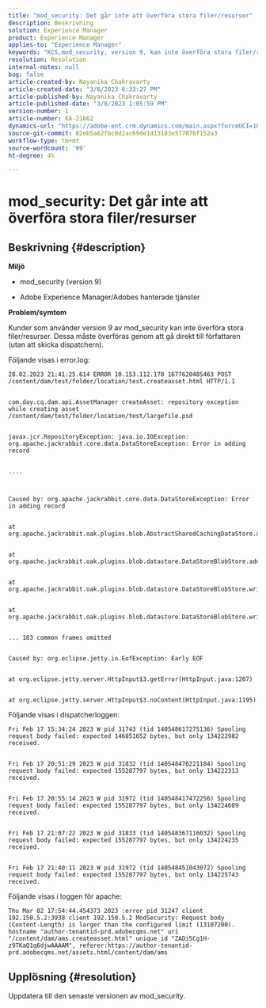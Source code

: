 ```yaml
---
title: "mod_security: Det går inte att överföra stora filer/resurser"
description: Beskrivning
solution: Experience Manager
product: Experience Manager
applies-to: "Experience Manager"
keywords: "KCS,mod_security, version 9, kan inte överföra stora filer/resurser, "
resolution: Resolution
internal-notes: null
bug: false
article-created-by: Nayanika Chakravarty
article-created-date: "3/6/2023 6:33:27 PM"
article-published-by: Nayanika Chakravarty
article-published-date: "3/8/2023 1:05:59 PM"
version-number: 1
article-number: KA-21662
dynamics-url: "https://adobe-ent.crm.dynamics.com/main.aspx?forceUCI=1&pagetype=entityrecord&etn=knowledgearticle&id=3083fa5f-4dbc-ed11-83ff-6045bd006268"
source-git-commit: 02eb5a62fbc0d2ac69de1d13183e57707bf152a3
workflow-type: tm+mt
source-wordcount: '99'
ht-degree: 4%

---
```


# mod_security: Det går inte att överföra stora filer/resurser

## Beskrivning {#description}


<b>Miljö</b>

- mod_security (version 9)

- Adobe Experience Manager/Adobes hanterade tjänster

<b>Problem/symtom</b>

Kunder som använder version 9 av mod_security kan inte överföra stora filer/resurser. Dessa måste överföras genom att gå direkt till författaren (utan att skicka dispatchern).

Följande visas i error.log:


```
28.02.2023 21:41:25.614 ERROR 10.153.112.170 1677620485463 POST /content/dam/test/folder/location/test.createasset.html HTTP/1.1


com.day.cq.dam.api.AssetManager createAsset: repository exception while creating asset /content/dam/test/folder/location/test/largefile.psd


javax.jcr.RepositoryException: java.io.IOException: org.apache.jackrabbit.core.data.DataStoreException: Error in adding record


....



Caused by: org.apache.jackrabbit.core.data.DataStoreException: Error in adding record


at org.apache.jackrabbit.oak.plugins.blob.AbstractSharedCachingDataStore.addRecord(AbstractSharedCachingDataStore.java:265)


at org.apache.jackrabbit.oak.plugins.blob.datastore.DataStoreBlobStore.addRecordInternal(DataStoreBlobStore.java:821)


at org.apache.jackrabbit.oak.plugins.blob.datastore.DataStoreBlobStore.writeStream(DataStoreBlobStore.java:922)


at org.apache.jackrabbit.oak.plugins.blob.datastore.DataStoreBlobStore.writeBlob(DataStoreBlobStore.java:320)


... 183 common frames omitted


Caused by: org.eclipse.jetty.io.EofException: Early EOF


at org.eclipse.jetty.server.HttpInput$3.getError(HttpInput.java:1207)


at org.eclipse.jetty.server.HttpInput$3.noContent(HttpInput.java:1195)
```




Följande visas i dispatcherloggen:


```
Fri Feb 17 15:34:24 2023 W pid 31743 (tid 140548617275136) Spooling request body failed: expected 146851652 bytes, but only 134222982 received.


Fri Feb 17 20:51:29 2023 W pid 31832 (tid 140548476221184) Spooling request body failed: expected 155287797 bytes, but only 134222313 received.


Fri Feb 17 20:55:14 2023 W pid 31972 (tid 140548417472256) Spooling request body failed: expected 155287797 bytes, but only 134224609 received.


Fri Feb 17 21:07:22 2023 W pid 31833 (tid 140548367116032) Spooling request body failed: expected 155287797 bytes, but only 134224235 received.


Fri Feb 17 21:40:11 2023 W pid 31972 (tid 140548451043072) Spooling request body failed: expected 155287797 bytes, but only 134225743 received.
```




Följande visas i loggen för apache:


```
Thu Mar 02 17:54:44.454373 2023 :error pid 31247 client 192.150.5.2:3938 client 192.150.5.2 ModSecurity: Request body (Content-Length) is larger than the configured limit (13107200). hostname "author-tenantid-prd.adobecqms.net" uri "/content/dam/ams.createasset.html" unique_id "ZADi5Cg1H-z9TKaQ1q6djwAAAAM", referer:https://author-tenantid-prd.adobecqms.net/assets.html/content/dam/ams
```



## Upplösning {#resolution}


Uppdatera till den senaste versionen av mod_security.
